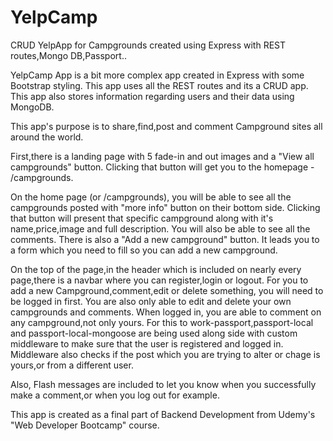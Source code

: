 # YelpCamp
CRUD YelpApp for Campgrounds created using Express with REST routes,Mongo DB,Passport..

YelpCamp App is a bit more complex app created in Express with some Bootstrap styling. 
This app uses all the REST routes and its a CRUD app. 
This app also stores information regarding users and their data using MongoDB.

This app's purpose is to share,find,post and comment Campground sites all around the world. 

First,there is a landing page with 5 fade-in and out images and a "View all campgrounds" button. Clicking that button will get you to the homepage - /campgrounds.

On the home page (or /campgrounds), you will be able to see all the campgrounds posted with "more info" button on their bottom side. Clicking that button will present that specific campground along with it's name,price,image and full description. You will also be able to see all the comments.
There is also a "Add a new campground" button. It leads you to a form which you need to fill so you can add a new campground.

On the top of the page,in the header which is included on nearly every page,there is a navbar where you can register,login or logout.
For you to add a new Campground,comment,edit or delete something, you will need to be logged in first. 
You are also only able to edit and delete your own campgrounds and comments.
When logged in, you are able to comment on any campground,not only yours.
For this to work-passport,passport-local and passport-local-mongoose are being used along side with custom middleware to make sure that the user is registered and logged in. Middleware also checks if the post which you are trying to alter or chage is yours,or from a different user.

Also, Flash messages are included to let you know when you successfully make a comment,or when you log out for example.

This app is created as a final part of Backend Development from Udemy's "Web Developer Bootcamp" course.
